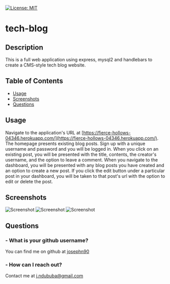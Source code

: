 
[![License: MIT](https://img.shields.io/badge/License-MIT-yellow.svg)](https://opensource.org/licenses/MIT)
# tech-blog

## Description 

This is a full web application using express, mysql2 and handlebars to create a CMS-style tech blog website.

## Table of Contents

* [Usage](#usage)
* [Screenshots](#screenshots)
* [Questions](#questions)

## Usage

Navigate to the application's URL at [https://fierce-hollows-04346.herokuapp.com/](https://fierce-hollows-04346.herokuapp.com/). The homepage presents existing blog posts. Sign up with a unique username and password and you will be logged in. When you click on an existing post, you will be presented with the title, contents, the creator's username, and the option to leave a comment. When you navigate to the dashboard, you will be presented with any blog posts you have created and an option to create a new post. If you click the edit button under a particular post in your dashboard, you will be taken to that post's url with the option to edit or delete the post.

## Screenshots

![Screenshot](https://i.imgur.com/owJvwyE.jpg)
![Screenshot](https://i.imgur.com/oaZt6K5.jpg)
![Screenshot](https://i.imgur.com/3ftnt5F.jpg)

## Questions

### - What is your github username?

You can find me on github at [josephn90](https://github.com/josephn90)

### - How can I reach out?

Contact me at <j.ndububa@gmail.com>
